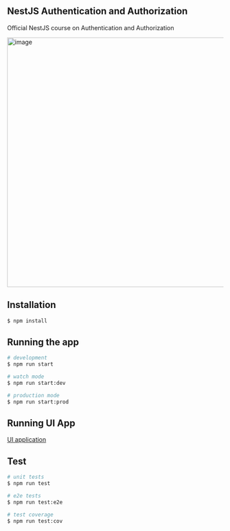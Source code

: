 ## NestJS Authentication and Authorization

Official NestJS course on Authentication and Authorization

<img width="582" alt="image" src="https://github.com/user-attachments/assets/f393f433-f4fe-4b24-80c5-578d47ff348e">


## Installation

```bash
$ npm install
```

## Running the app

```bash
# development
$ npm run start

# watch mode
$ npm run start:dev

# production mode
$ npm run start:prod
```

## Running UI App

[UI application](https://github.com/Dmytro-Uchkin/nestjs.auth-extension-ui)

## Test

```bash
# unit tests
$ npm run test

# e2e tests
$ npm run test:e2e

# test coverage
$ npm run test:cov
```
